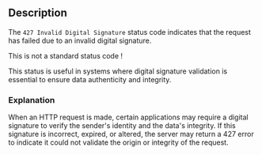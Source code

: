 ## Description
The `427 Invalid Digital Signature` status code indicates that the request has failed due to an invalid digital signature. 

This is not a standard status code !

This status is useful in systems where digital signature validation is essential to ensure data authenticity and integrity.

### Explanation
When an HTTP request is made, certain applications may require a digital signature to verify the sender's identity and the data's integrity. If this signature is incorrect, expired, or altered, the server may return a 427 error to indicate it could not validate the origin or integrity of the request.
